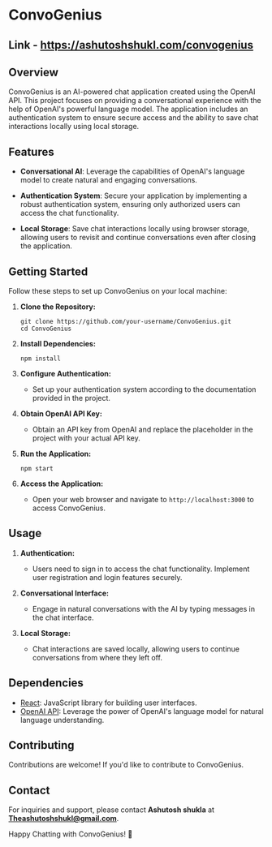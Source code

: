 # ConvoGenius
## Link - https://ashutoshshukl.com/convogenius

## Overview

ConvoGenius is an AI-powered chat application created using the OpenAI API. This project focuses on providing a conversational experience with the help of OpenAI's powerful language model. The application includes an authentication system to ensure secure access and the ability to save chat interactions locally using local storage.

## Features

- **Conversational AI**: Leverage the capabilities of OpenAI's language model to create natural and engaging conversations.

- **Authentication System**: Secure your application by implementing a robust authentication system, ensuring only authorized users can access the chat functionality.

- **Local Storage**: Save chat interactions locally using browser storage, allowing users to revisit and continue conversations even after closing the application.

## Getting Started

Follow these steps to set up ConvoGenius on your local machine:

1. **Clone the Repository:**
   ```
   git clone https://github.com/your-username/ConvoGenius.git
   cd ConvoGenius
   ```

2. **Install Dependencies:**
   ```
   npm install
   ```

3. **Configure Authentication:**
   - Set up your authentication system according to the documentation provided in the project.

4. **Obtain OpenAI API Key:**
   - Obtain an API key from OpenAI and replace the placeholder in the project with your actual API key.

5. **Run the Application:**
   ```
   npm start
   ```

6. **Access the Application:**
   - Open your web browser and navigate to `http://localhost:3000` to access ConvoGenius.

## Usage

1. **Authentication:**
   - Users need to sign in to access the chat functionality. Implement user registration and login features securely.

2. **Conversational Interface:**
   - Engage in natural conversations with the AI by typing messages in the chat interface.

3. **Local Storage:**
   - Chat interactions are saved locally, allowing users to continue conversations from where they left off.

## Dependencies

- [React](https://reactjs.org/): JavaScript library for building user interfaces.
- [OpenAI API](https://beta.openai.com/): Leverage the power of OpenAI's language model for natural language understanding.

## Contributing

Contributions are welcome! If you'd like to contribute to ConvoGenius.

## Contact

For inquiries and support, please contact **Ashutosh shukla** at **Theashutoshshukl@gmail.com**.

Happy Chatting with ConvoGenius! 🚀
